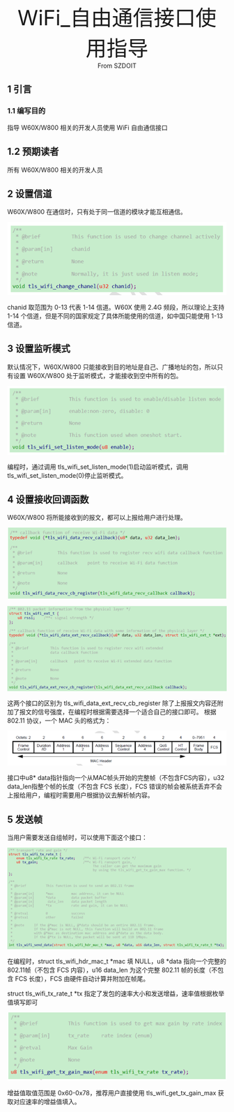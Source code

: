 <center><font size=10> WiFi_自由通信接口使用指导 </center></font>
<center> From SZDOIT</center>

## 1 引言

### 1.1 编写目的

指导 W60X/W800 相关的开发人员使用 WiFi 自由通信接口

## 1.2 预期读者

所有 W60X/W800 相关的开发人员

## 2 设置信道

W60X/W800 在通信时，只有处于同一信道的模块才能互相通信。

![image-20201117133938161](image-20201117133938161.png)

chanid 取范围为 0-13 代表 1-14 信道。W60X 使用 2.4G 频段，所以理论上支持 1-14 个信道，但是不同的国家规定了具体所能使用的信道，如中国只能使用 1-13 信道。

## 3 设置监听模式

默认情况下，W60X/W800 只能接收到目的地址是自己、广播地址的包，所以只有设置 W60X/W800 处于监听模式，才能接收到空中所有的包。

![image-20201117134017479](image-20201117134017479.png)

编程时，通过调用 tls_wifi_set_listen_mode(1)启动监听模式，调用 tls_wifi_set_listen_mode(0)停止监听模式。

## 4 设置接收回调函数

W60X/W800 将所能接收到的报文，都可以上报给用户进行处理。

![image-20201117134051864](image-20201117134051864.png)

![image-20201117134111807](image-20201117134111807.png)

这两个接口的区别为 tls_wifi_data_ext_recv_cb_register 除了上报报文内容还附加了报文的信号强度，在编程时根据需要选择一个适合自己的接口即可。
根据 802.11 协议，一个 MAC 头的格式为：

![image-20201117134131952](image-20201117134131952.png)

接口中u8* data指针指向一个从MAC帧头开始的完整帧（不包含FCS内容），u32 data_len指整个帧的长度（不包含 FCS 长度），FCS 错误的帧会被系统丢弃不会上报给用户，编程时需要用户根据协议去解析帧内容。

## 5 发送帧

当用户需要发送自组帧时，可以使用下面这个接口：

![image-20201117134159299](image-20201117134159299.png)

在编程时，struct tls_wifi_hdr_mac_t *mac 填 NULL，u8 *data 指向一个完整的 802.11帧（不包含 FCS 内容），u16 data_len 为这个完整 802.11 帧的长度（不包含 FCS 长度），FCS 由硬件自动计算并附加在帧尾。

struct tls_wifi_tx_rate_t *tx 指定了发包的速率大小和发送增益，速率值根据枚举值填写即可

![image-20201117134235175](image-20201117134235175.png)

增益值取值范围是 0x60-0x78，推荐用户直接使用 tls_wifi_get_tx_gain_max 获取对应速率的增益值填入。



